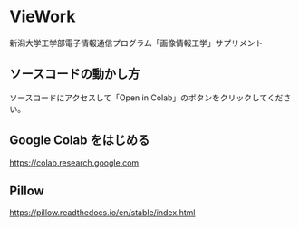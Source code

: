 # VieWork
新潟大学工学部電子情報通信プログラム「画像情報工学」サプリメント

## ソースコードの動かし方
ソースコードにアクセスして「Open in Colab」のボタンをクリックしてください。

## Google Colab をはじめる
https://colab.research.google.com

## Pillow
https://pillow.readthedocs.io/en/stable/index.html
